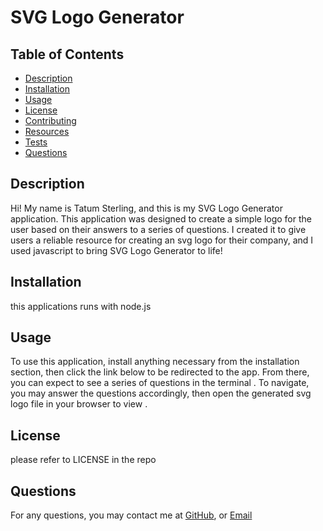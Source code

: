 # SVG Logo Generator

## Table of Contents
- [Description](#description)
- [Installation](#installation)
- [Usage](#usage)
- [License](#license)
- [Contributing](#contributing)
- [Resources](#resources)
- [Tests](#tests)
- [Questions](#questions)

## Description
Hi! My name is Tatum Sterling, and this is my SVG Logo Generator application. This application was designed to create a simple logo for the user based on their answers to a series of questions. I created it to give users a reliable resource for creating an svg logo for their company, and I used javascript to bring SVG Logo Generator to life!
        
## Installation
this applications runs with node.js
        
## Usage
To use this application, install anything necessary from the installation section, then click the link below to be redirected to the app. From there, you can expect to see a series of questions in the terminal . To navigate, you may answer the questions accordingly, then open the generated svg logo file in your browser to view .
        
## License
please refer to LICENSE in the repo
        
  
## Questions
For any questions, you may contact me at 
[GitHub](https://github.com/tatumsterling),
or [Email](mailto:tatumoakley29@hotmail.com)